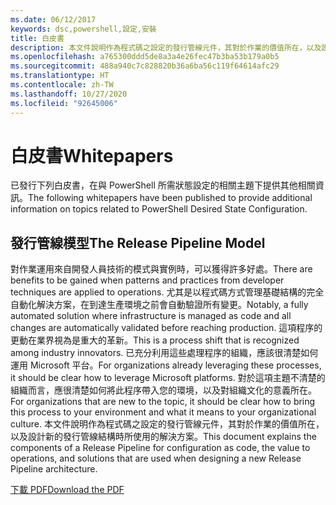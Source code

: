 ```yaml
---
ms.date: 06/12/2017
keywords: dsc,powershell,設定,安裝
title: 白皮書
description: 本文件說明作為程式碼之設定的發行管線元件，其對於作業的價值所在，以及設計新的發行管線結構時所使用的解決方案。
ms.openlocfilehash: a765300ddd5de8a3a4e26fec47b3ba53b179a0b5
ms.sourcegitcommit: 488a940c7c828820b36a6ba56c119f64614afc29
ms.translationtype: HT
ms.contentlocale: zh-TW
ms.lasthandoff: 10/27/2020
ms.locfileid: "92645006"
---
```

# <a name="whitepapers"></a><span data-ttu-id="30b0b-104">白皮書</span><span class="sxs-lookup"><span data-stu-id="30b0b-104">Whitepapers</span></span>

<span data-ttu-id="30b0b-105">已發行下列白皮書，在與 PowerShell 所需狀態設定的相關主題下提供其他相關資訊。</span><span class="sxs-lookup"><span data-stu-id="30b0b-105">The following whitepapers have been published to provide additional information on topics related to PowerShell Desired State Configuration.</span></span>

## <a name="the-release-pipeline-model"></a><span data-ttu-id="30b0b-106">發行管線模型</span><span class="sxs-lookup"><span data-stu-id="30b0b-106">The Release Pipeline Model</span></span>

<span data-ttu-id="30b0b-107">對作業運用來自開發人員技術的模式與實例時，可以獲得許多好處。</span><span class="sxs-lookup"><span data-stu-id="30b0b-107">There are benefits to be gained when patterns and practices from developer techniques are applied to operations.</span></span> <span data-ttu-id="30b0b-108">尤其是以程式碼方式管理基礎結構的完全自動化解決方案，在到達生產環境之前會自動驗證所有變更。</span><span class="sxs-lookup"><span data-stu-id="30b0b-108">Notably, a fully automated solution where infrastructure is managed as code and all changes are automatically validated before reaching production.</span></span> <span data-ttu-id="30b0b-109">這項程序的更動在業界視為是重大的革新。</span><span class="sxs-lookup"><span data-stu-id="30b0b-109">This is a process shift that is recognized among industry innovators.</span></span> <span data-ttu-id="30b0b-110">已充分利用這些處理程序的組織，應該很清楚如何運用 Microsoft 平台。</span><span class="sxs-lookup"><span data-stu-id="30b0b-110">For organizations already leveraging these processes, it should be clear how to leverage Microsoft platforms.</span></span> <span data-ttu-id="30b0b-111">對於這項主題不清楚的組織而言，應很清楚如何將此程序帶入您的環境，以及對組織文化的意義所在。</span><span class="sxs-lookup"><span data-stu-id="30b0b-111">For organizations that are new to the topic, it should be clear how to bring this process to your environment and what it means to your organizational culture.</span></span> <span data-ttu-id="30b0b-112">本文件說明作為程式碼之設定的發行管線元件，其對於作業的價值所在，以及設計新的發行管線結構時所使用的解決方案。</span><span class="sxs-lookup"><span data-stu-id="30b0b-112">This document explains the components of a Release Pipeline for configuration as code, the value to operations, and solutions that are used when designing a new Release Pipeline architecture.</span></span>

[<span data-ttu-id="30b0b-113">下載 PDF</span><span class="sxs-lookup"><span data-stu-id="30b0b-113">Download the PDF</span></span>](https://aka.ms/thereleasepipelinemodelpdf)
